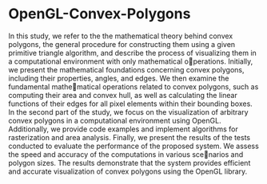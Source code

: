 # OpenGL-Convex-Polygons
In this study, we refer to the the mathematical theory behind convex polygons, the general
procedure for constructing them using a given primitive triangle algorithm, and describe
the process of visualizing them in a computational environment with only mathematical operations. Initially, we present the mathematical foundations concerning convex polygons,
including their properties, angles, and edges. We then examine the fundamental mathematical operations related to convex polygons, such as computing their area and convex
hull, as well as calculating the linear functions of their edges for all pixel elements within
their bounding boxes. In the second part of the study, we focus on the visualization of
arbitrary convex polygons in a computational environment using OpenGL. Additionally,
we provide code examples and implement algorithms for rasterization and area analysis.
Finally, we present the results of the tests conducted to evaluate the performance of the
proposed system. We assess the speed and accuracy of the computations in various scenarios and polygon sizes. The results demonstrate that the system provides efficient and
accurate visualization of convex polygons using the OpenGL library.
